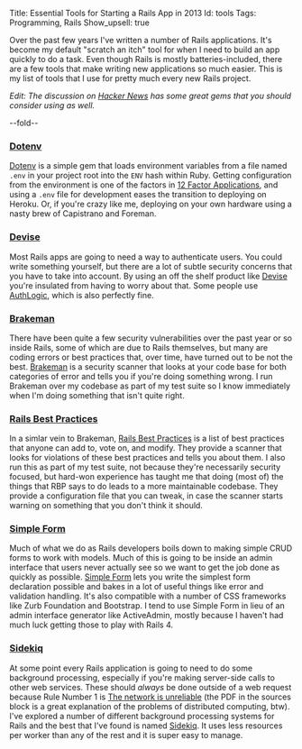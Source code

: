 Title: Essential Tools for Starting a Rails App in 2013
Id:    tools
Tags:  Programming, Rails
Show_upsell: true

Over the past few years I've written a number of Rails applications. It's become my default "scratch an itch" tool for when I need to build an app quickly to do a task. Even though Rails is mostly batteries-included, there are a few tools that make writing new applications so much easier. This is my list of tools that I use for pretty much every new Rails project.

[dotenv]: https://github.com/bkeepers/dotenv
[devise]: https://github.com/plataformatec/devise
[brakeman]: http://brakemanscanner.org
[rbp]: https://github.com/railsbp/rails_best_practices
[simple_form]: https://github.com/plataformatec/simple_form
[sidekiq]: http://sidekiq.org

*Edit: The discussion on [Hacker News](https://news.ycombinator.com/item?id=6393242) has some great gems that you should consider using as well.*

--fold--

### [Dotenv][dotenv]

[Dotenv][dotenv] is a simple gem that loads environment variables from a file named `.env` in your project root into the `ENV` hash within Ruby. Getting configuration from the environment is one of the factors in [12 Factor Applications](http://12factor.net), and using a `.env` file for development eases the transition to deploying on Heroku. Or, if you're crazy like me, deploying on your own hardware using a nasty brew of Capistrano and Foreman.

### [Devise][devise]

Most Rails apps are going to need a way to authenticate users. You could write something yourself, but there are a lot of subtle security concerns that you have to take into account. By using an off the shelf product like [Devise][devise] you're insulated from having to worry about that. Some people use [AuthLogic](https://github.com/binarylogic/authlogic), which is also perfectly fine.

### [Brakeman][brakeman]

There have been quite a few security vulnerabilities over the past year or so inside Rails, some of which are due to Rails themselves, but many are coding errors or best practices that, over time, have turned out to be not the best. [Brakeman][brakeman] is a security scanner that looks at your code base for both categories of error and tells you if you're doing something wrong. I run Brakeman over my codebase as part of my test suite so I know immediately when I'm doing something that isn't quite right.

### [Rails Best Practices][rbp]

In a simlar vein to Brakeman, [Rails Best Practices][rbp] is a list of best practices that anyone can add to, vote on, and modify. They provide a scanner that looks for violations of these best practices and tells you about them. I also run this as part of my test suite, not because they're necessarily security focused, but hard-won experience has taught me that doing (most of) the things that RBP says to do leads to a more maintainable codebase. They provide a configuration file that you can tweak, in case the scanner starts warning on something that you don't think it should.

### [Simple Form][simple_form]

Much of what we do as Rails developers boils down to making simple CRUD forms to work with models. Much of this is going to be inside an admin interface that users never actually see so we want to get the job done as quickly as possible. [Simple Form][simple_form] lets you write the simplest form declaration possible and bakes in a lot of useful things like error and validation handling. It's also compatible with a number of CSS frameworks like Zurb Foundation and Bootstrap. I tend to use Simple Form in lieu of an admin interface generator like ActiveAdmin, mostly because I haven't had much luck getting those to play with Rails 4.

### [Sidekiq][sidekiq]

At some point every Rails application is going to need to do some background processing, especially if you're making server-side calls to other web services. These should *always* be done outside of a web request because Rule Number 1 is [The network is unreliable](http://en.wikipedia.org/wiki/Fallacies_of_Distributed_Computing) (the PDF in the sources block is a great explanation of the problems of distributed computing, btw). I've explored a number of different background processing systems for Rails and the best that I've found is named [Sidekiq][sidekiq]. It uses less resources per worker than any of the rest and it is super easy to manage.

